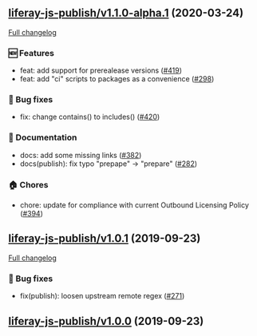 ## [liferay-js-publish/v1.1.0-alpha.1](https://github.com/liferay/liferay-npm-tools/tree/liferay-js-publish/v1.1.0-alpha.1) (2020-03-24)

[Full changelog](https://github.com/liferay/liferay-npm-tools/compare/liferay-js-publish/v1.0.1...liferay-js-publish/v1.1.0-alpha.1)

### :new: Features

-   feat: add support for prerealease versions ([\#419](https://github.com/liferay/liferay-npm-tools/pull/419))
-   feat: add "ci" scripts to packages as a convenience ([\#298](https://github.com/liferay/liferay-npm-tools/pull/298))

### :wrench: Bug fixes

-   fix: change contains() to includes() ([\#420](https://github.com/liferay/liferay-npm-tools/pull/420))

### :book: Documentation

-   docs: add some missing links ([\#382](https://github.com/liferay/liferay-npm-tools/pull/382))
-   docs(publish): fix typo "prepape" -&gt; "prepare" ([\#282](https://github.com/liferay/liferay-npm-tools/pull/282))

### :house: Chores

-   chore: update for compliance with current Outbound Licensing Policy ([\#394](https://github.com/liferay/liferay-npm-tools/pull/394))

## [liferay-js-publish/v1.0.1](https://github.com/liferay/liferay-npm-tools/tree/liferay-js-publish/v1.0.1) (2019-09-23)

[Full changelog](https://github.com/liferay/liferay-npm-tools/compare/liferay-js-publish/v1.0.0...liferay-js-publish/v1.0.1)

### :wrench: Bug fixes

-   fix(publish): loosen upstream remote regex ([\#271](https://github.com/liferay/liferay-npm-tools/pull/271))

## [liferay-js-publish/v1.0.0](https://github.com/liferay/liferay-npm-tools/tree/liferay-js-publish/v1.0.0) (2019-09-23)
